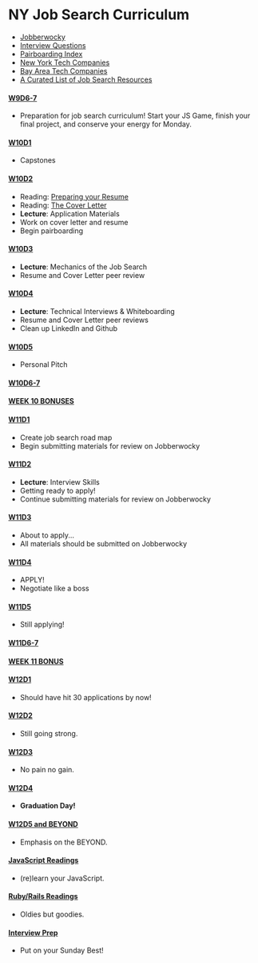 # NY Job Search Curriculum

* [Jobberwocky][jobberwocky]
* [Interview Questions][interview-questions]
* [Pairboarding Index][pair-boarding-index]
* [New York Tech Companies][ny-tech-companies]
* [Bay Area Tech Companies][bay-tech-companies]
* [A Curated List of Job Search Resources][ronnie-list]

[jobberwocky]: http://progress.appacademy.io/jobberwocky
[interview-questions]: https://docs.google.com/a/appacademy.io/spreadsheet/ccc?key=0AnnoREts_wUydHN3UGZfbDZIME1VTEY3Y3pUNWpZZGc#gid=0
[pair-boarding-index]: https://github.com/appacademy/job-search-curriculum/blob/master/interview-prep/pairboarding/index.md
[ny-tech-companies]: https://docs.google.com/a/appacademy.io/spreadsheet/ccc?key=0AnnoREts_wUydEk1Z25ER3V4aTdsWjlMRTVmWC1BU2c#gid=0
[bay-tech-companies]: https://docs.google.com/a/appacademy.io/spreadsheet/ccc?key=0AnnoREts_wUydFpJSVZLM25wdmc0Vk56UzEwUzJiY3c#gid=0
[ronnie-list]: https://gist.github.com/ronnieftw/7907630469242f0999ea

#### [W9D6-7](./NY/w9d6-7.md)
* Preparation for job search curriculum! Start your JS Game, finish your final project, and conserve your energy for Monday.

#### [W10D1](./NY/w10d1.md)
* Capstones

#### [W10D2](./NY/w10d2.md)
* Reading: [Preparing your Resume](https://github.com/appacademy/job-search-curriculum/blob/master/self-presentation/resume.md)
* Reading: [The Cover Letter](https://github.com/appacademy/job-search-curriculum/blob/master/self-presentation/cover_letter.md)
* __Lecture__: Application Materials
* Work on cover letter and resume
* Begin pairboarding

#### [W10D3](./NY/w10d3.md)
* __Lecture__: Mechanics of the Job Search
* Resume and Cover Letter peer review

#### [W10D4](./NY/w10d4.md)
* __Lecture__: Technical Interviews & Whiteboarding
* Resume and Cover Letter peer reviews
* Clean up LinkedIn and Github

#### [W10D5](./NY/w10d5.md)
* Personal Pitch

#### [W10D6-7](./NY/w10d6-7.md)

#### [WEEK 10 BONUSES](./NY/bonus-week-10.md)

#### [W11D1](./NY/w11d1.md)
* Create job search road map
* Begin submitting materials for review on Jobberwocky


#### [W11D2](./NY/w11d2.md)
* __Lecture__: Interview Skills
* Getting ready to apply!
* Continue submitting materials for review on Jobberwocky

#### [W11D3](./NY/w11d3.md)
* About to apply...
* All materials should be submitted on Jobberwocky

#### [W11D4](./NY/w11d4.md)
* APPLY!
* Negotiate like a boss

#### [W11D5](./NY/w11d5.md)
* Still applying!

#### [W11D6-7](./NY/w11d6-7.md)

#### [WEEK 11 BONUS](./NY/bonus-week-11.md)

#### [W12D1](./NY/w12d1.md)
* Should have hit 30 applications by now!

#### [W12D2](./NY/w12d2.md)
* Still going strong.

#### [W12D3](./NY/w12d3.md)
* No pain no gain.

#### [W12D4](./NY/w12d4.md)
* **Graduation Day!**

#### [W12D5 and BEYOND](./NY/w12d5-and-beyond.md)
* Emphasis on the BEYOND.

#### [JavaScript Readings](./NY/javascript-readings.md)
* (re)learn your JavaScript.

#### [Ruby/Rails Readings](./NY/ruby-rails-readings.md)
* Oldies but goodies.

#### [Interview Prep](./NY/interview-prep.md)
* Put on your Sunday Best!
